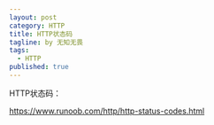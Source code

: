 ```yaml
---
layout: post
category: HTTP
title: HTTP状态码
tagline: by 无知无畏
tags: 
  - HTTP
published: true
---
```


HTTP状态码：

https://www.runoob.com/http/http-status-codes.html